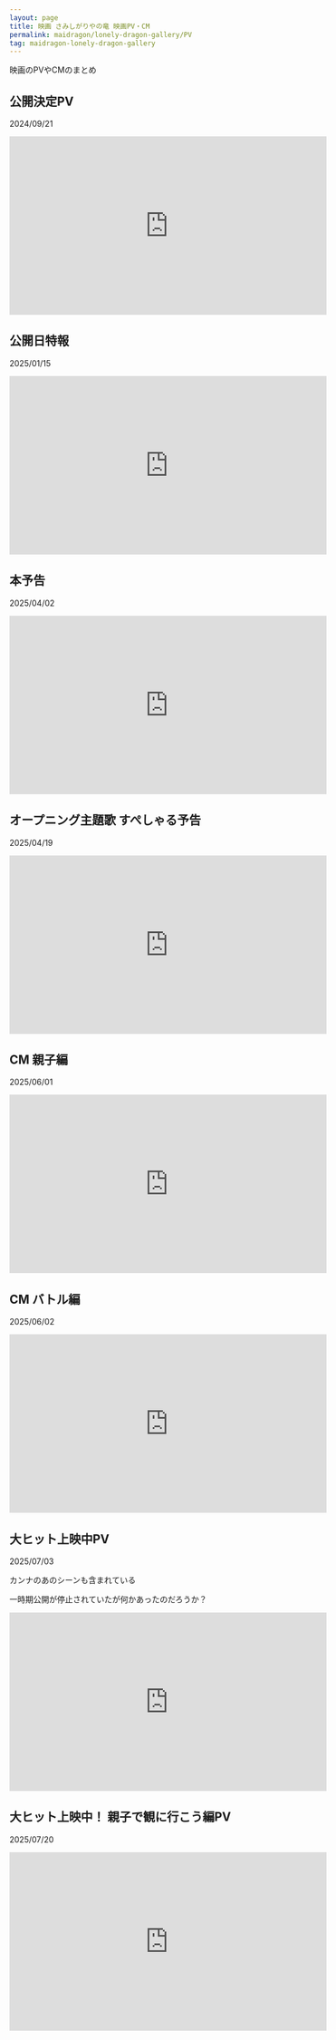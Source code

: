 ```yaml
---
layout: page
title: 映画 さみしがりやの竜 映画PV・CM
permalink: maidragon/lonely-dragon-gallery/PV
tag: maidragon-lonely-dragon-gallery
---
```


映画のPVやCMのまとめ

## 公開決定PV

2024/09/21

<iframe width="560" height="315" src="https://www.youtube.com/embed/wiOTWEKzy08?si=W03Sq0JlngnMXCVX" title="YouTube video player" frameborder="0" allow="accelerometer; autoplay; clipboard-write; encrypted-media; gyroscope; picture-in-picture; web-share" referrerpolicy="strict-origin-when-cross-origin" allowfullscreen></iframe>

## 公開日特報

2025/01/15

<iframe width="560" height="315" src="https://www.youtube.com/embed/lnFSbMkOP44?si=0hBveCKlu1XAomBe" title="YouTube video player" frameborder="0" allow="accelerometer; autoplay; clipboard-write; encrypted-media; gyroscope; picture-in-picture; web-share" referrerpolicy="strict-origin-when-cross-origin" allowfullscreen></iframe>

## 本予告

2025/04/02

<iframe width="560" height="315" src="https://www.youtube.com/embed/BW6bx31UqAM?si=CocztfVpKFibLkkb" title="YouTube video player" frameborder="0" allow="accelerometer; autoplay; clipboard-write; encrypted-media; gyroscope; picture-in-picture; web-share" referrerpolicy="strict-origin-when-cross-origin" allowfullscreen></iframe>

## オープニング主題歌 すぺしゃる予告

2025/04/19

<iframe width="560" height="315" src="https://www.youtube.com/embed/Uw0Vi8PcDUQ?si=0nU8wp2t_dWlNNg7" title="YouTube video player" frameborder="0" allow="accelerometer; autoplay; clipboard-write; encrypted-media; gyroscope; picture-in-picture; web-share" referrerpolicy="strict-origin-when-cross-origin" allowfullscreen></iframe>

## CM 親子編

2025/06/01

<iframe width="560" height="315" src="https://www.youtube.com/embed/YE8agZAZGJ8?si=vI6XaEvujpBLuPQc" title="YouTube video player" frameborder="0" allow="accelerometer; autoplay; clipboard-write; encrypted-media; gyroscope; picture-in-picture; web-share" referrerpolicy="strict-origin-when-cross-origin" allowfullscreen></iframe>

## CM バトル編

2025/06/02

<iframe width="560" height="315" src="https://www.youtube.com/embed/rM5DIu5Cxow?si=2IVPSdGE5DR8voFx" title="YouTube video player" frameborder="0" allow="accelerometer; autoplay; clipboard-write; encrypted-media; gyroscope; picture-in-picture; web-share" referrerpolicy="strict-origin-when-cross-origin" allowfullscreen></iframe>

## 大ヒット上映中PV

2025/07/03

カンナのあのシーンも含まれている  

一時期公開が停止されていたが何かあったのだろうか？

<iframe width="560" height="315" src="https://www.youtube.com/embed/2Cuz9x27kKE?si=DbgPlIDtdPBybDhq" title="YouTube video player" frameborder="0" allow="accelerometer; autoplay; clipboard-write; encrypted-media; gyroscope; picture-in-picture; web-share" referrerpolicy="strict-origin-when-cross-origin" allowfullscreen></iframe>

## 大ヒット上映中！ 親子で観に行こう編PV

2025/07/20

<iframe width="560" height="315" src="https://www.youtube.com/embed/B4faAulmFLQ?si=s0aUIswlNrH9oqjB" title="YouTube video player" frameborder="0" allow="accelerometer; autoplay; clipboard-write; encrypted-media; gyroscope; picture-in-picture; web-share" referrerpolicy="strict-origin-when-cross-origin" allowfullscreen></iframe>
